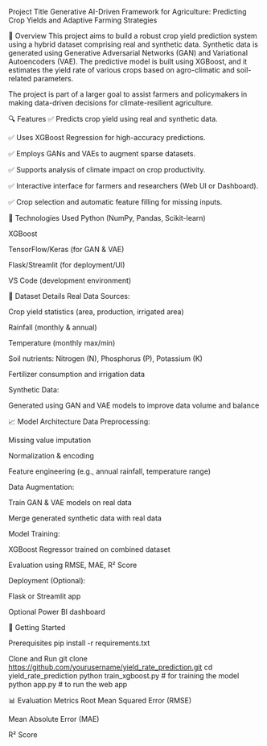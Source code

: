 Project Title
Generative AI-Driven Framework for Agriculture: Predicting Crop Yields and Adaptive Farming Strategies

📌 Overview
This project aims to build a robust crop yield prediction system using a hybrid dataset comprising real and synthetic data. Synthetic data is generated using Generative Adversarial Networks (GAN) and Variational Autoencoders (VAE). The predictive model is built using XGBoost, and it estimates the yield rate of various crops based on agro-climatic and soil-related parameters.

The project is part of a larger goal to assist farmers and policymakers in making data-driven decisions for climate-resilient agriculture.

🔍 Features
✅ Predicts crop yield using real and synthetic data.

✅ Uses XGBoost Regression for high-accuracy predictions.

✅ Employs GANs and VAEs to augment sparse datasets.

✅ Supports analysis of climate impact on crop productivity.

✅ Interactive interface for farmers and researchers (Web UI or Dashboard).

✅ Crop selection and automatic feature filling for missing inputs.

🧪 Technologies Used
Python (NumPy, Pandas, Scikit-learn)

XGBoost

TensorFlow/Keras (for GAN & VAE)

Flask/Streamlit (for deployment/UI)

VS Code (development environment)

📂 Dataset Details
Real Data Sources:

Crop yield statistics (area, production, irrigated area)

Rainfall (monthly & annual)

Temperature (monthly max/min)

Soil nutrients: Nitrogen (N), Phosphorus (P), Potassium (K)

Fertilizer consumption and irrigation data

Synthetic Data:

Generated using GAN and VAE models to improve data volume and balance

📈 Model Architecture
Data Preprocessing:

Missing value imputation

Normalization & encoding

Feature engineering (e.g., annual rainfall, temperature range)

Data Augmentation:

Train GAN & VAE models on real data

Merge generated synthetic data with real data

Model Training:

XGBoost Regressor trained on combined dataset

Evaluation using RMSE, MAE, R² Score

Deployment (Optional):

Flask or Streamlit app

Optional Power BI dashboard

🚀 Getting Started

Prerequisites
pip install -r requirements.txt

Clone and Run
git clone https://github.com/yourusername/yield_rate_prediction.git
cd yield_rate_prediction
python train_xgboost.py  # for training the model
python app.py            # to run the web app

📊 Evaluation Metrics
Root Mean Squared Error (RMSE)

Mean Absolute Error (MAE)

R² Score

